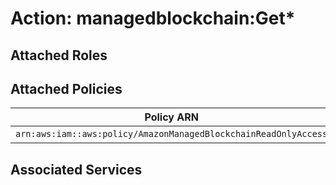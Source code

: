 # Action: managedblockchain:Get*

## Attached Roles

## Attached Policies

| Policy ARN | Policy Name |
|------------|-------------|
| `arn:aws:iam::aws:policy/AmazonManagedBlockchainReadOnlyAccess` | [AmazonManagedBlockchainReadOnlyAccess](../policies.md#amazonmanagedblockchainreadonlyaccess) |

## Associated Services

